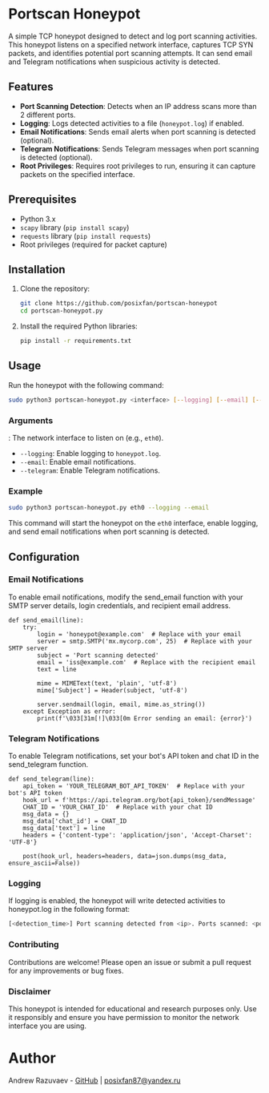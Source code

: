 # Portscan Honeypot

A simple TCP honeypot designed to detect and log port scanning activities. This honeypot listens on a specified network interface, captures TCP SYN packets, and identifies potential port scanning attempts. It can send email and Telegram notifications when suspicious activity is detected.

## Features

- **Port Scanning Detection**: Detects when an IP address scans more than 2 different ports.
- **Logging**: Logs detected activities to a file (`honeypot.log`) if enabled.
- **Email Notifications**: Sends email alerts when port scanning is detected (optional).
- **Telegram Notifications**: Sends Telegram messages when port scanning is detected (optional).
- **Root Privileges**: Requires root privileges to run, ensuring it can capture packets on the specified interface.

## Prerequisites

- Python 3.x
- `scapy` library (`pip install scapy`)
- `requests` library (`pip install requests`)
- Root privileges (required for packet capture)

## Installation

1. Clone the repository:
   ```bash
   git clone https://github.com/posixfan/portscan-honeypot
   cd portscan-honeypot.py
   ```
2. Install the required Python libraries:
   ```bash
   pip install -r requirements.txt
   ```
## Usage
Run the honeypot with the following command:
```bash
sudo python3 portscan-honeypot.py <interface> [--logging] [--email] [--telegram]
```
### Arguments
<interface>: The network interface to listen on (e.g., `eth0`).
- `--logging`: Enable logging to `honeypot.log`.
- `--email`: Enable email notifications.
- `--telegram`: Enable Telegram notifications.
### Example
```bash
sudo python3 portscan-honeypot.py eth0 --logging --email
```
This command will start the honeypot on the `eth0` interface, enable logging, and send email notifications when port scanning is detected.
## Configuration
### Email Notifications
To enable email notifications, modify the send_email function with your SMTP server details, login credentials, and recipient email address.
```python3
def send_email(line):
    try:
        login = 'honeypot@example.com'  # Replace with your email
        server = smtp.SMTP('mx.mycorp.com', 25)  # Replace with your SMTP server
        subject = 'Port scanning detected'
        email = 'iss@example.com'  # Replace with the recipient email
        text = line

        mime = MIMEText(text, 'plain', 'utf-8')
        mime['Subject'] = Header(subject, 'utf-8')

        server.sendmail(login, email, mime.as_string())
    except Exception as error:
        print(f'\033[31m[!]\033[0m Error sending an email: {error}')
```
### Telegram Notifications
To enable Telegram notifications, set your bot's API token and chat ID in the send_telegram function.
```python3
def send_telegram(line):
    api_token = 'YOUR_TELEGRAM_BOT_API_TOKEN'  # Replace with your bot's API token
    hook_url = f'https://api.telegram.org/bot{api_token}/sendMessage'
    CHAT_ID = 'YOUR_CHAT_ID'  # Replace with your chat ID
    msg_data = {}
    msg_data['chat_id'] = CHAT_ID
    msg_data['text'] = line
    headers = {'content-type': 'application/json', 'Accept-Charset': 'UTF-8'}

    post(hook_url, headers=headers, data=json.dumps(msg_data, ensure_ascii=False))
```
### Logging
If logging is enabled, the honeypot will write detected activities to honeypot.log in the following format:
```bash
[<detection_time>] Port scanning detected from <ip>. Ports scanned: <ports>
```
### Contributing
Contributions are welcome! Please open an issue or submit a pull request for any improvements or bug fixes.

### Disclaimer
This honeypot is intended for educational and research purposes only. Use it responsibly and ensure you have permission to monitor the network interface you are using.

# Author
Andrew Razuvaev - [GitHub](https://github.com/posixfan) | <posixfan87@yandex.ru>
